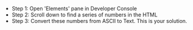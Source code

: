* Step 1: Open 'Elements' pane in Developer Console
* Step 2: Scroll down to find a series of numbers in the HTML
* Step 3: Convert these numbers from ASCII to Text. This is your solution.